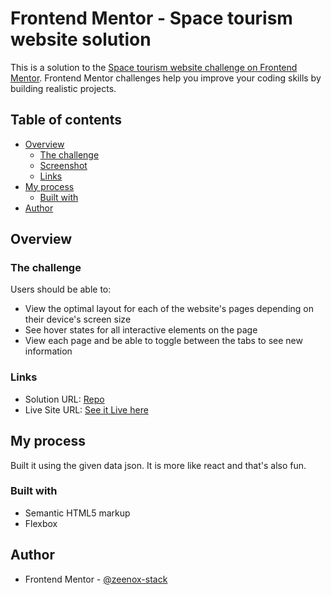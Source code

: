 # Frontend Mentor - Space tourism website solution

This is a solution to the [Space tourism website challenge on Frontend Mentor](https://www.frontendmentor.io/challenges/space-tourism-multipage-website-gRWj1URZ3). Frontend Mentor challenges help you improve your coding skills by building realistic projects. 

## Table of contents

- [Overview](#overview)
  - [The challenge](#the-challenge)
  - [Screenshot](#screenshot)
  - [Links](#links)
- [My process](#my-process)
  - [Built with](#built-with)
- [Author](#author)

## Overview

### The challenge

Users should be able to:

- View the optimal layout for each of the website's pages depending on their device's screen size
- See hover states for all interactive elements on the page
- View each page and be able to toggle between the tabs to see new information

### Links

- Solution URL: [Repo](https://your-solution-url.com)
- Live Site URL: [See it Live here](https://your-live-site-url.com)

## My process

Built it using the given data json. It is more like react and that's also fun.

### Built with

- Semantic HTML5 markup
- Flexbox

## Author

- Frontend Mentor - [@zeenox-stack](https://www.frontendmentor.io/profile/zeenox-stack)